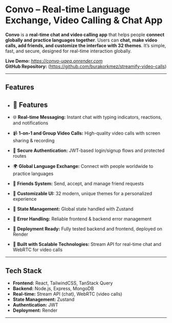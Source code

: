 # Convo – Real-time Language Exchange, Video Calling & Chat App

**Convo** is a **real-time chat and video calling app** that helps people **connect globally and practice languages together**. Users can **chat, make video calls, add friends, and customize the interface with 32 themes**. It’s simple, fast, and secure, designed for real-time interaction globally.  

**Live Demo:** *https://convo-uaeq.onrender.com*  
**GitHub Repository:** (https://github.com/burakorkmez/streamify-video-calls)  

---

## Features

- ## 🌟 Features

- 🌐 **Real-time Messaging:** Instant chat with typing indicators, reactions, and notifications  
- 📹 **1-on-1 and Group Video Calls:** High-quality video calls with screen sharing & recording  
- 🔐 **Secure Authentication:** JWT-based login/signup flows and protected routes  
- 🌍 **Global Language Exchange:** Connect with people worldwide to practice languages  
- 👥 **Friends System:** Send, accept, and manage friend requests  
- 🎨 **Customizable UI:** 32 modern, unique themes for a personalized experience  
- 🧠 **State Management:** Global state handled with Zustand  
- 🚨 **Error Handling:** Reliable frontend & backend error management  
- 🚀 **Deployment Ready:** Fully tested backend and frontend, deployed on Render  
- 🎯 **Built with Scalable Technologies:** Stream API for real-time chat and WebRTC for video calls  

---

## Tech Stack

- **Frontend:** React, TailwindCSS, TanStack Query  
- **Backend:** Node.js, Express, MongoDB  
- **Real-time:** Stream API (chat), WebRTC (video calls)  
- **State Management:** Zustand  
- **Authentication:** JWT  
- **Deployment:** Render  

---

